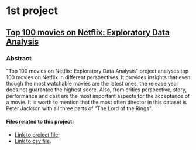 # 1st project
## [Top 100 movies on Netflix: Exploratory Data Analysis](https://github.com/paukat/Python-projects/blob/main/Netflix%20top%20movies%20analysis.ipynb)

### Abstract
"Top 100 movies on Netflix: Exploratory Data Analysis" project analyses top 100 movies on Netflix in different perspectives. It provides insights that even though the most watchable movies are the latest ones, the release year does not guarantee the highest score. Also, from critics perspective, story, performance and cast are the most important aspects for the acceptance of a movie. It is worth to mention that the most often director in this dataset is Peter Jackson with all three parts of "The Lord of the Rings".


#### Files related to this project:
* [Link to project file](https://github.com/paukat/Python-projects/blob/main/Netflix%20top%20movies%20analysis.ipynb);
* [Link to csv file](https://github.com/paukat/Python-projects/blob/main/100%20Best%20Movies%20on%20Netflix.csv).

